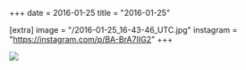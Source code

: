 +++
date = 2016-01-25
title = "2016-01-25"

[extra]
image = "/2016-01-25_16-43-46_UTC.jpg"
instagram = "https://instagram.com/p/BA-BrA7IIG2"
+++

<img src="/2016-01-25_16-43-46_UTC.jpg" />
